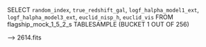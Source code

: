 
SELECT `random_index`, `true_redshift_gal`, `logf_halpha_model1_ext`, `logf_halpha_model3_ext`, `euclid_nisp_h`, `euclid_vis` 
FROM flagship_mock_1_5_2_s 
TABLESAMPLE (BUCKET 1 OUT OF 256)

--> 2614.fits
